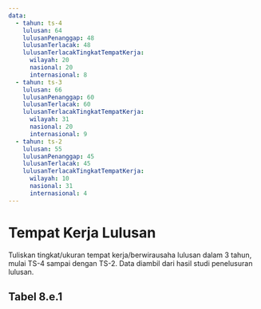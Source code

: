 ```yaml
---
data:
  - tahun: ts-4
    lulusan: 64
    lulusanPenanggap: 48
    lulusanTerlacak: 48
    lulusanTerlacakTingkatTempatKerja:
      wilayah: 20
      nasional: 20
      internasional: 8
  - tahun: ts-3
    lulusan: 66
    lulusanPenanggap: 60
    lulusanTerlacak: 60
    lulusanTerlacakTingkatTempatKerja:
      wilayah: 31
      nasional: 20
      internasional: 9
  - tahun: ts-2
    lulusan: 55
    lulusanPenanggap: 45
    lulusanTerlacak: 45
    lulusanTerlacakTingkatTempatKerja:
      wilayah: 10
      nasional: 31
      internasional: 4
---
```


<script setup>
import { useData } from "vitepress"
import Tabel from '../components/tabel-8e1.vue'

const { frontmatter } = useData()
</script>

# Tempat Kerja Lulusan

Tuliskan tingkat/ukuran tempat kerja/berwirausaha lulusan dalam 3 tahun, mulai TS-4 sampai dengan TS-2. Data diambil dari hasil studi penelusuran lulusan.

## Tabel 8.e.1

<Tabel :data="frontmatter.data" />
